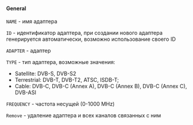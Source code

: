 #### General

`NAME` - имя адаптера

`ID` - идентификатор адаптера, при создании нового адаптера генерируется автоматически, возможно использование своего ID

`ADAPTER` - адаптер

`TYPE` - тип адаптера, возможные значения:

   - Satellite: DVB-S, DVB-S2  
   - Terrestrial: DVB-T, DVB-T2, ATSC, ISDB-T;  
   - Cable: DVB-C, DVB-C (Annex A), DVB-C (Annex B), DVB-C (Annex C), DVB-ASI

`FREQUENCY` - частота несущей (0-1000 MHz)

`Remove` - удаление адаптера и всех каналов связанных с ним
